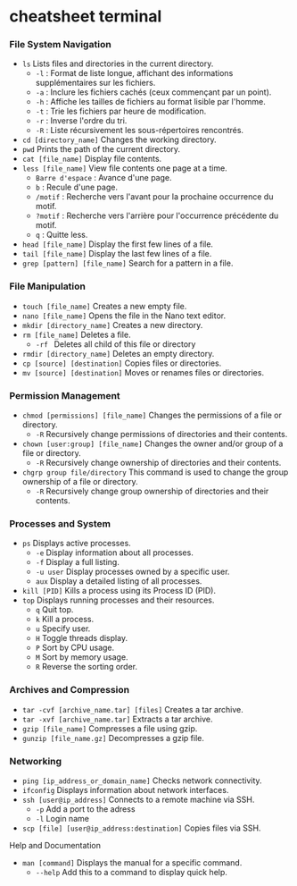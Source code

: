 # cheatsheet terminal

### File System Navigation  
- `ls` Lists files and directories in the current directory.
    - `-l` : Format de liste longue, affichant des informations supplémentaires sur les fichiers.
    - `-a` : Inclure les fichiers cachés (ceux commençant par un point).
    - `-h` : Affiche les tailles de fichiers au format lisible par l'homme.
    - `-t` : Trie les fichiers par heure de modification.
    - `-r` : Inverse l'ordre du tri.
    - `-R` : Liste récursivement les sous-répertoires rencontrés.
- `cd [directory_name]` Changes the working directory.
- `pwd` Prints the path of the current directory.
- `cat [file_name]` Display file contents.
- `less [file_name]` View file contents one page at a time.
    - `Barre d'espace` : Avance d'une page.
    - `b` : Recule d'une page.
    - `/motif` : Recherche vers l'avant pour la prochaine occurrence du motif.
    - `?motif` : Recherche vers l'arrière pour l'occurrence précédente du motif.
    - `q` : Quitte less.
- `head [file_name]` Display the first few lines of a file.
- `tail [file_name]` Display the last few lines of a file.
- `grep [pattern] [file_name]` Search for a pattern in a file.

### File Manipulation

- `touch [file_name]` Creates a new empty file.
- `nano [file_name]` Opens the file in the Nano text editor.
- `mkdir [directory_name]` Creates a new directory.
- `rm [file_name]` Deletes a file.
    - `-rf ` Deletes all child of this file or directory
- `rmdir [directory_name]` Deletes an empty directory.
- `cp [source] [destination]` Copies files or directories.
- `mv [source] [destination]` Moves or renames files or directories.

### Permission Management

- `chmod [permissions] [file_name]` Changes the permissions of a file or directory.
    - `-R` Recursively change permissions of directories and their contents.
- `chown [user:group] [file_name]` Changes the owner and/or group of a  file or directory.
    - `-R` Recursively change ownership of directories and their contents.
- `chgrp group file/directory` This command is used to change the group ownership of a file or directory.  
    - `-R` Recursively change group ownership of directories and their contents.
### Processes and System

- `ps` Displays active processes.
    - `-e` Display information about all processes.
    - `-f` Display a full listing.
    - `-u user` Display processes owned by a specific user.
    - `aux` Display a detailed listing of all processes.
- `kill [PID]` Kills a process using its Process ID (PID).
- `top` Displays running processes and their resources.
    - `q` Quit top.
    - `k` Kill a process.
    - `u` Specify user.
    - `H` Toggle threads display.
    - `P` Sort by CPU usage.
    - `M` Sort by memory usage.
    - `R` Reverse the sorting order.

### Archives and Compression

- `tar -cvf [archive_name.tar] [files]` Creates a tar archive.
- `tar -xvf [archive_name.tar]` Extracts a tar archive.
- `gzip [file_name]` Compresses a file using gzip.
- `gunzip [file_name.gz]` Decompresses a gzip file.

### Networking

- `ping [ip_address_or_domain_name]` Checks network connectivity.
- `ifconfig` Displays information about network interfaces.
- `ssh [user@ip_address]` Connects to a remote machine via SSH.
    - `-p` Add a port to the adress
	- `-l` Login name
- `scp [file] [user@ip_address:destination]` Copies files via SSH.

Help and Documentation

- `man [command]` Displays the manual for a specific command.
    - `--help` Add this to a command to display quick help.
